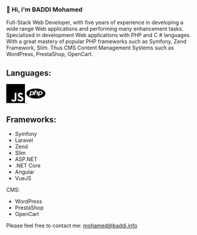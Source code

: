 ### 👋 Hi, i'm BADDI Mohamed

<!--
**5baddi/5baddi** is a ✨ _special_ ✨ repository because its `README.md` (this file) appears on your GitHub profile.

Here are some ideas to get you started:

- 🔭 I’m currently working on ...
- 🌱 I’m currently learning ...
- 👯 I’m looking to collaborate on ...
- 🤔 I’m looking for help with ...
- 💬 Ask me about ...
- 📫 How to reach me: ...
- 😄 Pronouns: ...
- ⚡ Fun fact: ...
-->
Full-Stack Web Developer, with five years of experience in developing a wide range
Web applications and performing many enhancement tasks. Specialized in development
Web applications with PHP and C # languages.
With a great mastery of popular PHP frameworks such as Symfony, Zend Framework, Slim.
Thus CMS Content Management Systems such as WordPress, PrestaShop, OpenCart.

Languages:
-
<a href="https://developer.mozilla.org/en-US/docs/Web/JavaScript" style="color=#F0DB4F;" title="JavaScript" target="_blank">
  <img src="./icons/javascript.svg" width="10%"/>
</a>
<a href="https://php.net/" style="color=#474A8A;" title="PHP" target="_blank">
  <img src="./icons/php.svg" width="10%"/>
</a>

Frameworks: 
- 
+ Symfony
+ Laravel
+ Zend
+ Slim
+ ASP.NET
+ .NET Core
+ Angular
+ VueJS

CMS: 
+ WordPress
+ PrestaShop
+ OpenCart

Please feel free to contact me: mohamed@baddi.info
